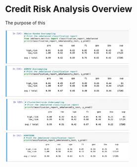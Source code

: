 # Credit Risk Analysis Overview

The purpose of this 

<img src="Resources/ROS.png" width="400px"/><img src="Resources/SMOTE.png" width="400px"/><img src="Resources/Centroid.png" width="400px"/><img src="Resources/SMOTEEN.png" width="400px"/>
 
